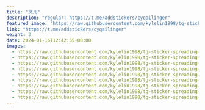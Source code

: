 ```yaml
---
title: "灵儿"
description: "regular: https://t.me/addstickers/cyqailinger"
featured_image: "https://raw.githubusercontent.com/kylelin1998/tg-sticker-spreading-worldwide-images/main/img/931d9b2b-1d8a-41a3-8b6d-367a1a459756.jpg"
link: "https://t.me/addstickers/cyqailinger"
weight: 3
date: 2024-01-16T12:42:55+08:00
images:
  - https://raw.githubusercontent.com/kylelin1998/tg-sticker-spreading-worldwide-images/main/img/931d9b2b-1d8a-41a3-8b6d-367a1a459756.jpg
  - https://raw.githubusercontent.com/kylelin1998/tg-sticker-spreading-worldwide-images/main/img/4e757371-23ff-4a83-9bf9-e28e1d91f361.jpg
  - https://raw.githubusercontent.com/kylelin1998/tg-sticker-spreading-worldwide-images/main/img/55ccdf6d-8722-4ca3-9c7b-15daa50b92e0.jpg
  - https://raw.githubusercontent.com/kylelin1998/tg-sticker-spreading-worldwide-images/main/img/3e6d8782-5651-4f1d-9ac4-90f9ade683f0.jpg
  - https://raw.githubusercontent.com/kylelin1998/tg-sticker-spreading-worldwide-images/main/img/f76aba23-149d-4817-88ea-983a838fbb1f.jpg
  - https://raw.githubusercontent.com/kylelin1998/tg-sticker-spreading-worldwide-images/main/img/d37334fb-94d2-471c-a8a4-24b089e313c4.jpg
  - https://raw.githubusercontent.com/kylelin1998/tg-sticker-spreading-worldwide-images/main/img/ada4a792-b4de-4c06-b2e6-696945bfbadc.jpg
  - https://raw.githubusercontent.com/kylelin1998/tg-sticker-spreading-worldwide-images/main/img/99e8e8ed-8f41-45ce-84e3-93039ecafb7f.jpg
  - https://raw.githubusercontent.com/kylelin1998/tg-sticker-spreading-worldwide-images/main/img/9235ff79-eb5a-423f-aa87-951759afa5a2.jpg
---
```

